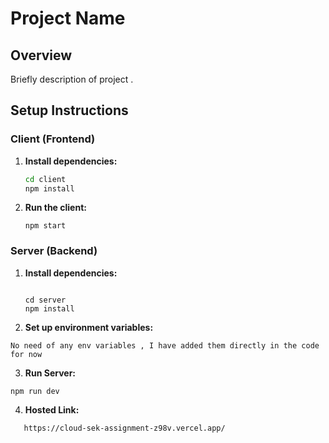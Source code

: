 # Project Name

## Overview

Briefly description of project .

## Setup Instructions

### Client (Frontend)

1. **Install dependencies:**
   ```bash
   cd client
   npm install
   ```
2. **Run the client:**

   ```
   npm start
   ```

### Server (Backend)

1. **Install dependencies:**

   ```

   cd server
   npm install
   ```

2. **Set up environment variables:**

```
No need of any env variables , I have added them directly in the code for now
```

3. **Run Server:**

```
npm run dev
```

4. **Hosted Link:**
```
   https://cloud-sek-assignment-z98v.vercel.app/
```
